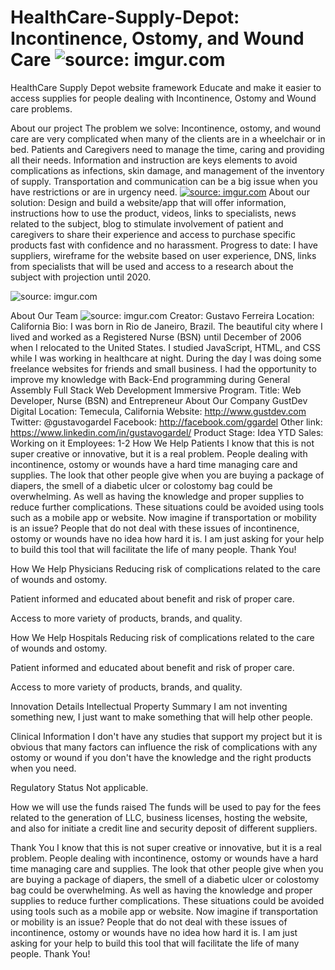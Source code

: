 # HealthCare-Supply-Depot: Incontinence, Ostomy, and Wound Care <img src="http://i.imgur.com/m32Dufn.png" title="source: imgur.com" />

HealthCare Supply Depot website framework
Educate and make it easier to access supplies for people dealing with Incontinence, Ostomy and Wound care problems.

About our project
The problem we solve:
Incontinence, ostomy, and wound care are very complicated when many of the clients are in a wheelchair or in bed. Patients and Caregivers need to manage the time, caring and providing all their needs. Information and instruction are keys elements to avoid complications as infections, skin damage, and management of the inventory of supply. Transportation and communication can be a big issue when you have restrictions or are in urgency need. 
<a href="http://imgur.com/eZzu5tB"><img src="http://i.imgur.com/eZzu5tB.jpg" title="source: imgur.com" /></a>
About our solution: 
Design and build a website/app that will offer information, instructions how to use the product, videos, links to specialists, news related to the subject, blog to stimulate involvement of patient and caregivers to share their experience and access to purchase specific products fast with confidence and no harassment. 
Progress to date:
I have suppliers, wireframe for the website based on user experience, DNS, links from specialists that will be used and access to a research about the subject with projection until 2020. 

<img src="http://i.imgur.com/jsu1il1.jpg?1" title="source: imgur.com" />


About Our Team
<img src="http://i.imgur.com/vMss0sZ.jpg" title="source: imgur.com" />
Creator: Gustavo Ferreira
Location: California
Bio: I was born in Rio de Janeiro, Brazil. The beautiful city where I lived and worked as a Registered Nurse (BSN) until December of 2006 when I relocated to the United States. I studied JavaScript, HTML, and CSS while I was working in healthcare at night. During the day I was doing some freelance websites for friends and small business. I had the opportunity to improve my knowledge with Back-End programming during General Assembly Full Stack Web Development Immersive Program. 
Title: Web Developer, Nurse (BSN) and Entrepreneur
About Our Company
GustDev Digital 
Location: Temecula, California
Website: http://www.gustdev.com
Twitter: @gustavogardel
Facebook: http://facebook.com/ggardel
Other link: https://www.linkedin.com/in/gustavogardel/
Product Stage: Idea
YTD Sales: Working on it
Employees: 1-2
How We Help Patients
I know that this is not super creative or innovative, but it is a real problem.  People dealing with incontinence, ostomy or wounds have a hard time managing care and supplies. The look that other people give when you are buying a package of diapers, the smell of a diabetic ulcer or colostomy bag could be overwhelming.  As well as having the knowledge and proper supplies to reduce further complications.  These situations could be avoided using tools such as a mobile app or website. Now imagine if transportation or mobility is an issue?  People that do not deal with these issues of incontinence, ostomy or wounds have no idea how hard it is. I am just asking for your help to build this tool that will facilitate the life of many people. Thank You!

How We Help Physicians
Reducing risk of complications related to the care of wounds and ostomy.

Patient informed and educated about benefit and risk of proper care.

Access to more variety of products, brands, and quality.


How We Help Hospitals
Reducing risk of complications related to the care of wounds and ostomy.

Patient informed and educated about benefit and risk of proper care.

Access to more variety of products, brands, and quality.


Innovation Details
Intellectual Property Summary 
I am not inventing something new, I just want to make something that will help other people.

Clinical Information 
I don't have any studies that support my project but it is obvious that many factors can influence the risk of complications with any ostomy or wound if you don't have the knowledge and the right products when you need.  

Regulatory Status 
Not applicable. 

How we will use the funds raised 
The funds will be used to pay for the fees related to the generation of LLC, business licenses, hosting the website, and also for initiate a credit line and security deposit of different suppliers.

Thank You 
I know that this is not super creative or innovative, but it is a real problem.  People dealing with incontinence, ostomy or wounds have a hard time managing care and supplies. The look that other people give when you are buying a package of diapers, the smell of a diabetic ulcer or colostomy bag could be overwhelming.  As well as having the knowledge and proper supplies to reduce further complications.  These situations could be avoided using tools such as a mobile app or website. Now imagine if transportation or mobility is an issue?  People that do not deal with these issues of incontinence, ostomy or wounds have no idea how hard it is. I am just asking for your help to build this tool that will facilitate the life of many people. Thank You!

